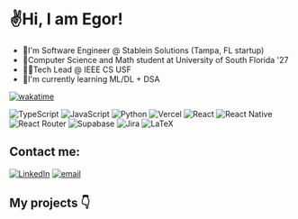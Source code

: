 <h1>✌️Hi, I am Egor!</h1>


- 🏢I'm Software Engineer @ Stablein Solutions (Tampa, FL startup)
- 🏫Computer Science and Math student at University of South Florida '27
- 🧑‍🏫Tech Lead @ IEEE CS USF 
- 🧠I'm currently learning ML/DL + DSA
<!--- 👨‍💻I am currently learning a bunch of stuff-->

[![wakatime](https://wakatime.com/badge/user/f931925b-f4c5-4a55-97ac-b51912a98888.svg)](https://wakatime.com/@f931925b-f4c5-4a55-97ac-b51912a98888) 

<!--- ![LeetCode Stats](https://leetcard.jacoblin.cool/kharitonov-egor?border=0&radius=15?theme=dark&font=JetBrains%20Mono) -->

![TypeScript](https://img.shields.io/badge/typescript-%23007ACC.svg?style=flat&logo=typescript&logoColor=white) ![JavaScript](https://img.shields.io/badge/javascript-%23323330.svg?style=flat&logo=javascript&logoColor=%23F7DF1E) ![Python](https://img.shields.io/badge/python-3670A0?style=flat&logo=python&logoColor=ffdd54)  ![Vercel](https://img.shields.io/badge/vercel-%23000000.svg?style=flat&logo=vercel&logoColor=white) ![React](https://img.shields.io/badge/react-%2320232a.svg?style=flat&logo=react&logoColor=%2361DAFB) ![React Native](https://img.shields.io/badge/react_native-%2320232a.svg?style=flat&logo=react&logoColor=%2361DAFB) ![React Router](https://img.shields.io/badge/React_Router-CA4245?style=flat&logo=react-router&logoColor=white) ![Supabase](https://img.shields.io/badge/Supabase-3ECF8E?style=flat&logo=supabase&logoColor=white) ![Jira](https://img.shields.io/badge/jira-%230A0FFF.svg?style=flat&logo=jira&logoColor=white) ![LaTeX](https://img.shields.io/badge/latex-%23008080.svg?style=flat&logo=latex&logoColor=white)

## Contact me:

[![LinkedIn](https://img.shields.io/badge/LinkedIn-%230077B5.svg?logo=linkedin&logoColor=white)](https://www.linkedin.com/in/kharitonov-egor/) [![email](https://img.shields.io/badge/Email-D14836?logo=gmail&logoColor=white)](mailto:egakhar@gmail.com) 


## My projects 👇

 <!--[<img src="https://www.codewars.com/users/kharitonov-egor/badges/small">](https://www.codewars.com/users/kharitonov-egor) -->

 

 <!-- # [![wakatime](https://wakatime.com/badge/user/f931925b-f4c5-4a55-97ac-b51912a98888.svg)](https://wakatime.com/@f931925b-f4c5-4a55-97ac-b51912a98888) -->


